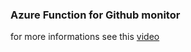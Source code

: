 ### Azure Function for Github monitor

for more informations see this [video](https://www.youtube.com/watch?v=zIfxkub7CLY&list=WL&index=23)